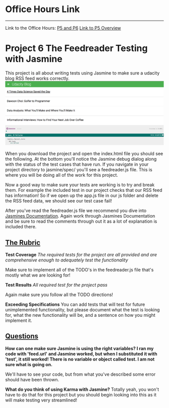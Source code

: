 <h1>Office Hours Link</h1>
<hr>
Link to the Office Hours: <a href="https://plus.google.com/u/0/events/cb3105iclo5391h3bfg805m9k3k?authkey=CKG-_pG1hN_cmwE">P5 and P6</a>
<a href="../../Javascript\ Design\ Patterns/P5\ Project\ Overview/">Link to P5 Overview</a>
<h1>Project 6 The Feedreader Testing with Jasmine</h1>
This project is all about writing tests using Jasmine to make sure a udacity blog RSS feed works correctly. 

<img src="images/feedreader-index.png"/>

When you download the project and open the index.html file you should see the following. At the bottom you'll notice the Jasmine debug dialog along with the status of the test cases that have run. If you navigate in your project directory to jasmine/spec/ you'll see a feedreader.js file. This is where you will be doing all of the work for this project. 

Now a good way to make sure your tests are working is to try and break them. For example the included test in our project checks that our RSS feed has information! So if we open up the app.js file in our js folder and delete the RSS feed data, we should see our test case fail!

After you've read the feedreader.js file we recommend you dive into <a href="http://jasmine.github.io/2.2/introduction.html">Jasmines Documentation</a>. Again work through Jasmines Documentation and be sure to read the comments through out it as a lot of explanation is included there. 


<h2><u>The Rubric</u></h2>

<b>Test Coverage</b>
<i>The required tests for the project are all provided and are comprehensive enough to adequately test the functionality</i>

Make sure to implement all of the TODO's in the feedreader.js file that's mostly what we are looking for! 

<b>Test Results</b>
<i>All required test for the project pass</i>

Again make sure you follow all the TODO directions!

<b>Exceeding Specifications</b>
You can add tests that will test for future unimplemented functionality, but please document what the test is looking for, what the new functionality will be, and a sentence on how you might implement it. 

<h2><u>Questions</u></h2>

<b>How can one make sure Jasmine is using the right variables? I ran my code with 'feed.url' and Jasmine worked, but when I substituted it with 'test', it still worked! There is no variable or object called test. I am not sure what is going on.</b>

We'll have to see your code, but from what you've described some error should have been thrown. 

<b>What do you think of using Karma with Jasmine?</b>
Totally yeah, you won't have to do that for this project but you should begin looking into this as it will make testing very streamlined!